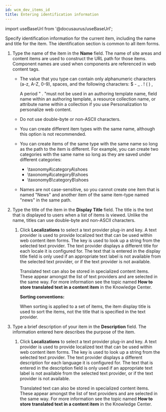 ```yaml
---
id: wcm_dev_items_id
title: Entering identification information
---
```

import useBaseUrl from '@docusaurus/useBaseUrl';



Specify identification information for the current item, including the name and title for the item. The identification section is common to all item forms.

1.  Type the name of the item in the **Name** field. The name of site areas and content items are used to construct the URL path for those items. Component names are used when components are referenced in web content tags.

    -   The value that you type can contain only alphanumeric characters \(a-z, A-Z, 0-9\), spaces, and the following characters: $ - \_ . ! \( \) ,

        A period " . "must not be used in an authoring template name, field name within an authoring template, a resource collection name, or attribute name within a collection if you use Personalization to personalize web content.

    -   Do not use double-byte or non-ASCII characters.
    -   You can create different item types with the same name, although this option is not recommended.
    -   You can create items of the same type with the same name so long as the path to the item is different. For example, you can create two categories with the same name so long as they are saved under different categories:
        -   \\taxonomyA\\categoryA\\shoes
        -   \\taxonomyA\\categoryB\\shoes
        -   \\taxonomyB\\categoryB\\shoes
    -   Names are not case-sensitive, so you cannot create one item that is named "News" and another item of the same item-type named "news" in the same path.
2.  Type the title of the item in the **Display Title** field. The title is the text that is displayed to users when a list of items is viewed. Unlike the name, titles can use double-byte and non-ASCII characters.

    1.  Click **Localizations** to select a text provider plug-in and key. A text provider is used to provide localized text that can be used within web content item forms. The key is used to look up a string from the selected text provider. The text provider displays a different title for each locale it is configured for. The text that is entered in the display title field is only used if an appropriate text label is not available from the selected text provider, or if the text provider is not available.

        Translated text can also be stored in specialized content items. These appear amongst the list of text providers and are selected in the same way. For more information see the topic named **How to store translated text in a content item** in the Knowledge Center.

        **Sorting conventions:**

        When sorting is applied to a set of items, the item display title is used to sort the items, not the title that is specified in the text provider.

3.  Type a brief description of your item in the **Description** field. The information entered here describes the purpose of the item.

    1.  Click **Localizations** to select a text provider plug-in and key. A text provider is used to provide localized text that can be used within web content item forms. The key is used to look up a string from the selected text provider. The text provider displays a different description for each language it is configured for. The text that is entered in the description field is only used if an appropriate text label is not available from the selected text provider, or if the text provider is not available.

        Translated text can also be stored in specialized content items. These appear amongst the list of text providers and are selected in the same way. For more information see the topic named **How to store translated text in a content item** in the Knowledge Center.



